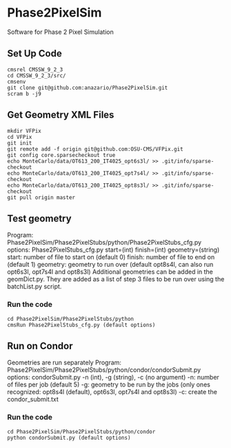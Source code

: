 # Phase2PixelSim
Software for Phase 2 Pixel Simulation 

## Set Up Code
```
cmsrel CMSSW_9_2_3
cd CMSSW_9_2_3/src/
cmsenv
git clone git@github.com:anazario/Phase2PixelSim.git
scram b -j9
```

## Get Geometry XML Files
```
mkdir VFPix
cd VFPix
git init 
git remote add -f origin git@github.com:OSU-CMS/VFPix.git
git config core.sparsecheckout true
echo MonteCarlo/data/OT613_200_IT4025_opt6s3l/ >> .git/info/sparse-checkout
echo MonteCarlo/data/OT613_200_IT4025_opt7s4l/ >> .git/info/sparse-checkout
echo MonteCarlo/data/OT613_200_IT4025_opt8s3l/ >> .git/info/sparse-checkout
git pull origin master
```

## Test geometry
Program: Phase2PixelSim/Phase2PixelStubs/python/Phase2PixelStubs_cfg.py
options: Phase2PixelStubs_cfg.py start=(int) finish=(int) geometry=(string)
start: number of file to start on (default 0)
finish: number of file to end on (default 1)
geometry: geometry to run over (default opt8s4l, can also run opt6s3l, opt7s4l and opt8s3l)
Additional geometries can be added in the geomDict.py. They are added as a list of step 3 files
to be run over using the batchList.py script.
### Run the code
```
cd Phase2PixelSim/Phase2PixelStubs/python
cmsRun Phase2PixelStubs_cfg.py (default options)
```

## Run on Condor
Geometries are run separately
Program: Phase2PixelSim/Phase2PixelStubs/python/condor/condorSubmit.py
options: condorSubmit.py -n (int), -g (string), -c (no argument)
-n: number of files per job (default 5)
-g: geometry to be run by the jobs (only ones recognized: opt8s4l (default), opt6s3l, opt7s4l and opt8s3l)
-c: create the condor_submit.txt 

### Run the code
```
cd Phase2PixelSim/Phase2PixelStubs/python/condor
python condorSubmit.py (default options)
```